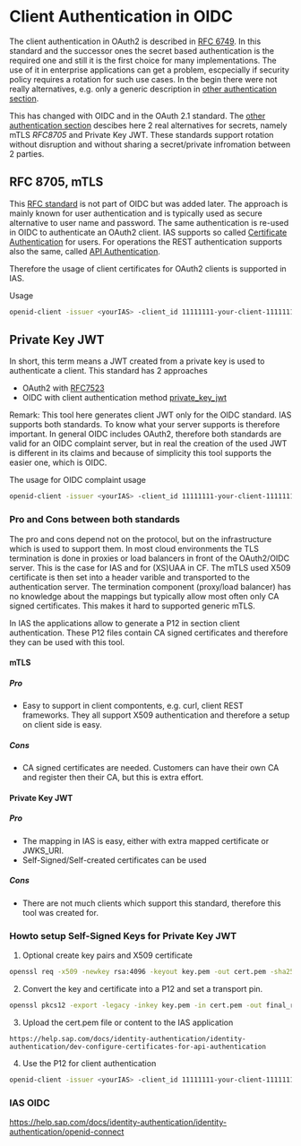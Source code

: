 # Client Authentication in OIDC

The client authentication in OAuth2 is described in [RFC 6749](https://datatracker.ietf.org/doc/html/rfc6749#section-2.3). In this standard
and the successor ones the secret based authentication is the required one and still it is the first choice for many implementations. 
The use of it in enterprise applications can get a problem, escpecially if security policy requires a rotation for such use cases. In the begin
there were not really alternatives, e.g. only a generic description in [other authentication section](https://datatracker.ietf.org/doc/html/rfc6749#section-2.3.2). 

This has changed with OIDC and in the OAuth 2.1 standard. The [other authentication section](https://www.ietf.org/archive/id/draft-ietf-oauth-v2-1-10.html#name-other-authentication-method)
descibes here 2 real alternatives for secrets, namely mTLS *RFC8705* and Private Key JWT. These standards support rotation without
disruption and without sharing a secret/private infromation between 2 parties.

## RFC 8705, mTLS

This [RFC standard](https://www.rfc-editor.org/rfc/rfc8705.html) is not part of OIDC but was added later. The approach is mainly known for user authentication and is typically 
used as secure alternative to user name and password. The same authentication is re-used in OIDC to authenticate an OAuth2 client.
IAS supports so called [Certificate Authentication](https://help.sap.com/docs/identity-authentication/identity-authentication/passwordless-authentication#certificate-authentication)
for users. For operations the REST authentication supports also the same, called [API Authentication](https://help.sap.com/docs/identity-authentication/identity-authentication/dev-configure-certificates-for-api-authentication).

Therefore the usage of client certificates for OAuth2 clients is supported in IAS.

Usage
```bash
openid-client -issuer <yourIAS> -client_id 11111111-your-client-11111111 -client_tls ./final_result.p12 -pin Test1234
```

## Private Key JWT

In short, this term means a JWT created from a private key is used to authenticate a client. This standard has 2 approaches

* OAuth2 with [RFC7523](https://www.rfc-editor.org/info/rfc7523)
* OIDC with client authentication method [private_key_jwt](https://openid.net/specs/openid-connect-core-1_0.html#ClientAuthentication)

Remark: This tool here generates client JWT only for the OIDC standard. IAS supports both standards. To know what your server supports is therefore
important. In general OIDC includes OAuth2, therefore both standards are valid for an OIDC complaint server, but in real the creation of the used
JWT is different in its claims and because of simplicity this tool supports the easier one, which is OIDC.

The usage for OIDC complaint usage
```bash
openid-client -issuer <yourIAS> -client_id 11111111-your-client-11111111 -client_jwt ./final_result.p12 -pin Test1234
```

### Pro and Cons between both standards

The pro and cons depend not on the protocol, but on the infrastructure which is used to support them. In most cloud environments the TLS termination
is done in proxies or load balancers in front of the OAuth2/OIDC server. This is the case for IAS and for (XS)UAA in CF. The mTLS used X509 certificate
is then set into a header varible and transported to the authentication server. The termination component (proxy/load balancer) has no knowledge about
the mappings but typically allow most often only CA signed certificates. This makes it hard to supported generic mTLS.

In IAS the applications allow to generate a P12 in section client authentication. These P12 files contain CA signed certificates and therefore they
can be used with this tool. 

#### mTLS

##### Pro
* Easy to support in client compontents, e.g. curl, client REST frameworks. They all support X509 authentication and therefore a setup on client side is easy.
##### Cons
* CA signed certificates are needed. Customers can have their own CA and register then their CA, but this is extra effort.

#### Private Key JWT

##### Pro
* The mapping in IAS is easy, either with extra mapped certificate or JWKS_URI.
* Self-Signed/Self-created certificates can be used
##### Cons
* There are not much clients which support this standard, therefore this tool was created for.


### Howto setup Self-Signed Keys for Private Key JWT 

1. Optional create key pairs and X509 certificate
```bash
openssl req -x509 -newkey rsa:4096 -keyout key.pem -out cert.pem -sha256 -days 3650 -nodes -subj "/C=DE/ST=BW/L=Walldorf/O=SAP/OU=Security/CN=localhost"
```

2. Convert the key and certificate into a P12 and set a transport pin.
```bash
openssl pkcs12 -export -legacy -inkey key.pem -in cert.pem -out final_result.p12 -passout pass:Test1234
```

3. Upload the cert.pem file or content to the IAS application

`https://help.sap.com/docs/identity-authentication/identity-authentication/dev-configure-certificates-for-api-authentication
`

4. Use the P12 for client authentication
```bash
openid-client -issuer <yourIAS> -client_id 11111111-your-client-11111111 -client_jwt ./final_result.p12 -pin Test1234
```


### IAS OIDC
https://help.sap.com/docs/identity-authentication/identity-authentication/openid-connect